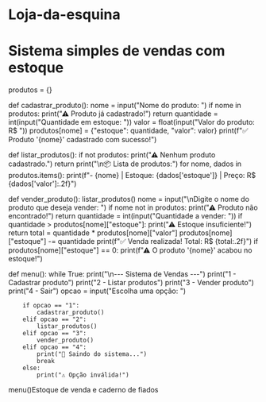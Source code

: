 # Loja-da-esquina
# Sistema simples de vendas com estoque

produtos = {}

def cadastrar_produto():
    nome = input("Nome do produto: ")
    if nome in produtos:
        print("⚠ Produto já cadastrado!")
        return
    quantidade = int(input("Quantidade em estoque: "))
    valor = float(input("Valor do produto: R$ "))
    produtos[nome] = {"estoque": quantidade, "valor": valor}
    print(f"✅ Produto '{nome}' cadastrado com sucesso!")

def listar_produtos():
    if not produtos:
        print("⚠ Nenhum produto cadastrado.")
        return
    print("\n📦 Lista de produtos:")
    for nome, dados in produtos.items():
        print(f"- {nome} | Estoque: {dados['estoque']} | Preço: R$ {dados['valor']:.2f}")

def vender_produto():
    listar_produtos()
    nome = input("\nDigite o nome do produto que deseja vender: ")
    if nome not in produtos:
        print("⚠ Produto não encontrado!")
        return
    quantidade = int(input("Quantidade a vender: "))
    if quantidade > produtos[nome]["estoque"]:
        print("⚠ Estoque insuficiente!")
        return
    total = quantidade * produtos[nome]["valor"]
    produtos[nome]["estoque"] -= quantidade
    print(f"✅ Venda realizada! Total: R$ {total:.2f}")
    if produtos[nome]["estoque"] == 0:
        print(f"⚠ O produto '{nome}' acabou no estoque!")

def menu():
    while True:
        print("\n--- Sistema de Vendas ---")
        print("1 - Cadastrar produto")
        print("2 - Listar produtos")
        print("3 - Vender produto")
        print("4 - Sair")
        opcao = input("Escolha uma opção: ")

        if opcao == "1":
            cadastrar_produto()
        elif opcao == "2":
            listar_produtos()
        elif opcao == "3":
            vender_produto()
        elif opcao == "4":
            print("🚪 Saindo do sistema...")
            break
        else:
            print("⚠ Opção inválida!")

menu()Estoque de venda e caderno de fiados

